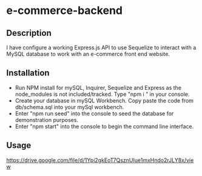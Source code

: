 # e-commerce-backend

## Description

I have configure a working Express.js API to use Sequelize to interact with a MySQL database to work with an e-commerce front end website.

## Installation

- Run NPM install for mySQL, Inquirer, Sequelize and Express as the node_modules is not included/tracked. Type "npm i " in your console.
- Create your database in mySQL Workbench. Copy paste the code from db/schema.sql into your mySql workbench.
- Enter "npm run seed" into the console to seed the database for demonstration purposes.
- Enter "npm start" into the console to begin the command line interface.

## Usage
https://drive.google.com/file/d/1Ypi2gkEoT7QsznUIue1mxHndo2rJLY8x/view
